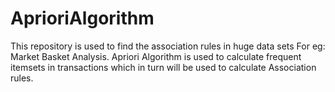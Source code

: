 # AprioriAlgorithm
This repository is used to find the association rules in huge data sets For eg: Market Basket Analysis.  Apriori Algorithm is used to calculate frequent itemsets in transactions which in turn will be used to calculate Association rules.
